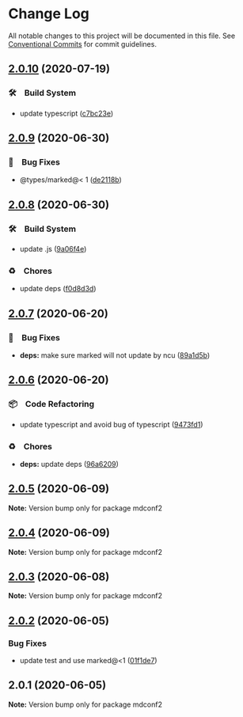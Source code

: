 # Change Log

All notable changes to this project will be documented in this file.
See [Conventional Commits](https://conventionalcommits.org) for commit guidelines.

## [2.0.10](https://github.com/bluelovers/mdconf/compare/mdconf2@2.0.9...mdconf2@2.0.10) (2020-07-19)


### 🛠　Build System

* update typescript ([c7bc23e](https://github.com/bluelovers/mdconf/commit/c7bc23ed14faf935ec25170eb23010d8f9c685c1))





## [2.0.9](https://github.com/bluelovers/mdconf/compare/mdconf2@2.0.8...mdconf2@2.0.9) (2020-06-30)


### 🐛　Bug Fixes

* @types/marked@< 1 ([de2118b](https://github.com/bluelovers/mdconf/commit/de2118bde74358c4338e7d9ca7258df7d3ce24bb))





## [2.0.8](https://github.com/bluelovers/mdconf/compare/mdconf2@2.0.7...mdconf2@2.0.8) (2020-06-30)


### 🛠　Build System

* update .js ([9a06f4e](https://github.com/bluelovers/mdconf/commit/9a06f4ea5bcbb28992702ed75cdd432963caa95c))


### ♻️　Chores

* update deps ([f0d8d3d](https://github.com/bluelovers/mdconf/commit/f0d8d3d96cef067e3f1c2bc8c5e4110110d5c25b))





## [2.0.7](https://github.com/bluelovers/mdconf/compare/mdconf2@2.0.6...mdconf2@2.0.7) (2020-06-20)


### 🐛　Bug Fixes

* **deps:** make sure marked will not update by ncu ([89a1d5b](https://github.com/bluelovers/mdconf/commit/89a1d5bf7d572d0784bcc4541994688dff5b33cd))





## [2.0.6](https://github.com/bluelovers/mdconf/compare/mdconf2@2.0.5...mdconf2@2.0.6) (2020-06-20)


### 📦　Code Refactoring

* update typescript and avoid bug of typescript ([9473fd1](https://github.com/bluelovers/mdconf/commit/9473fd159a3e0774e7646ab2dc60d73a4667f09b))


### ♻️　Chores

* **deps:** update deps ([96a6209](https://github.com/bluelovers/mdconf/commit/96a62099f0774dae433a16b9e20f2c4ddd518749))





## [2.0.5](https://github.com/bluelovers/mdconf/compare/mdconf2@2.0.4...mdconf2@2.0.5) (2020-06-09)

**Note:** Version bump only for package mdconf2





## [2.0.4](https://github.com/bluelovers/mdconf/compare/mdconf2@2.0.3...mdconf2@2.0.4) (2020-06-09)

**Note:** Version bump only for package mdconf2





## [2.0.3](https://github.com/bluelovers/mdconf/compare/mdconf2@2.0.2...mdconf2@2.0.3) (2020-06-08)

**Note:** Version bump only for package mdconf2





## [2.0.2](https://github.com/bluelovers/mdconf/compare/mdconf2@2.0.1...mdconf2@2.0.2) (2020-06-05)


### Bug Fixes

* update test and use marked@<1 ([01f1de7](https://github.com/bluelovers/mdconf/commit/01f1de73b61c7fc38366700a1a8eccd2c6f222d3))





## 2.0.1 (2020-06-05)

**Note:** Version bump only for package mdconf2
